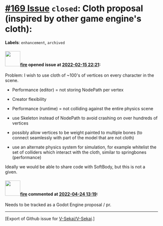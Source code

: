 # [\#169 Issue](https://github.com/V-Sekai/V-Sekai/issues/169) `closed`: Cloth proposal (inspired by other game engine's cloth):
**Labels**: `enhancement`, `archived`


#### <img src="https://avatars.githubusercontent.com/u/32321?u=c2e06a3d2b49a467aa907e54aa259516440267cc&v=4" width="50">[fire](https://github.com/fire) opened issue at [2022-02-15 22:21](https://github.com/V-Sekai/V-Sekai/issues/169):

Problem: I wish to use cloth of ~100's of vertices on every character in the scene.
- Performance (editor) = not storing NodePath per vertex
- Creator flexibility
- Performance (runtime) = not colliding against the entire physics scene

- use Skeleton instead of NodePath to avoid crashing on over hundreds of vertices
- possibly allow vertices to be weight painted to multiple bones (to connect seamlessly with part of the model that are not cloth)
- use an alternate physics system for simulation, for example whitelist the set of colliders which interact with the cloth, similar to springbones (performance)

Ideally we would be able to share code with SoftBody, but this is not a given.

#### <img src="https://avatars.githubusercontent.com/u/32321?u=c2e06a3d2b49a467aa907e54aa259516440267cc&v=4" width="50">[fire](https://github.com/fire) commented at [2022-04-24 13:19](https://github.com/V-Sekai/V-Sekai/issues/169#issuecomment-1107840667):

Needs to be tracked as a Godot Engine proposal / pr.


-------------------------------------------------------------------------------



[Export of Github issue for [V-Sekai/V-Sekai](https://github.com/V-Sekai/V-Sekai).]
